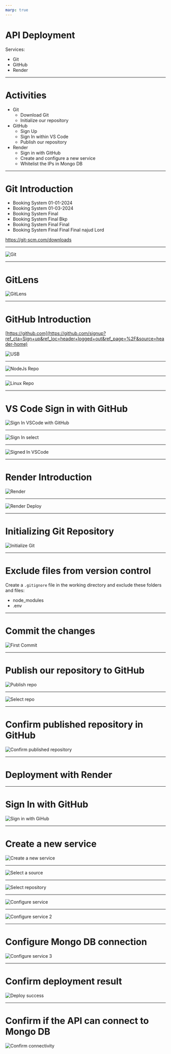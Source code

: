 ```yaml
---
marp: true
---
```



# API Deployment


Services:
- Git
- GitHub
- Render
---

# Activities

- Git
    - Download Git
    - Initialize our repository
- GitHub
    - Sign Up
    - Sign In within VS Code
    - Publish our repository
- Render
    - Sign in with GitHub
    - Create and configure a new service
    - Whitelist the IPs in Mongo DB


---

# Git Introduction

- Booking System 01-01-2024
- Booking System 01-03-2024
- Booking System Final
- Booking System Final Bkp
- Booking System Final Final
- Booking System Final Final Final najud Lord


https://git-scm.com/downloads

---
![Git](https://www.nobledesktop.com/image/blog/git-branches-merge.png)


---

# GitLens


![GitLens](./Assets/Gitlens.png)

---

# GitHub Introduction

[https://github.com](https://github.com/signup?ref_cta=Sign+up&ref_loc=header+logged+out&ref_page=%2F&source=header-home)

![USB](./Assets/USB-sticks.jpg)


---

![NodeJs Repo](./Assets//github%20nodejs.png)

---

![Linux Repo](./Assets/linux.png)

---

# VS Code Sign in with GitHub

![Sign In VSCode with GitHub](./Assets/vs%20code%20sign%20in%20github.png)

---

![Sign In select](./Assets/sign%20in%20with%20github%20select.png)

---

![Signed In VSCode](./Assets/signed%20in%20vs%20code.png)


---

# Render Introduction

![Render](./Assets/sharing%20laptop%202.png)

---

![Render Deploy](./Assets/render%20deploy%20sample.png)

---

# Initializing Git Repository

![Initialize Git](./Assets/init%20repository.png)

---

# Exclude files from version control

Create a `.gitignore` file in the working directory and exclude these folders and files:

- node_modules
- .env

---

# Commit the changes

![First Commit](./Assets/first%20commit.png)

---

# Publish our repository to GitHub

![Publish repo](./Assets/publish.png)

---

![Select repo](./Assets/publish%20select%20repository.png)

---

# Confirm published repository in GitHub

![Confirm published repository](./Assets/confirm%20published%20repo%20in%20github.png)

---

# Deployment with Render

---

# Sign In with GitHub

![Sign in with GiHub](./Assets/render%20sign%20in%20with%20github.png)

---

# Create a new service
![Create a new service](./Assets/render%20select%20service.png)

---

![Select a source](./Assets/render%20select%20source.png)

---

![Select repository](./Assets/render%20select%20repository.png)

---

![Configure service](./Assets/render%20configure%20service%201.png)

---

![Configure service 2](./Assets/render%20configure%20service%202.png)

---

# Configure Mongo DB connection

![Configure service 3](./Assets/render%20configure%20service%203.png)

---

# Confirm deployment result

![Deploy success](./Assets/render%20deploy%20success.png)


---

# Confirm if the API can connect to Mongo DB

![Confirm connectivity](./Assets/render%20confirm%20api%20if%20working.png)